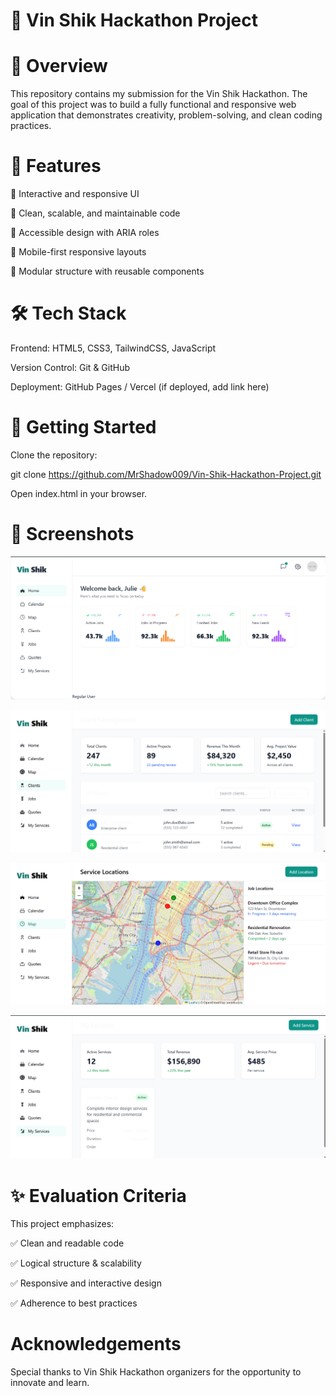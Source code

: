 # 🚀 Vin Shik Hackathon Project
# 📌 Overview

This repository contains my submission for the Vin Shik Hackathon.
The goal of this project was to build a fully functional and responsive web application that demonstrates creativity, problem-solving, and clean coding practices.

# 🎯 Features

🔹 Interactive and responsive UI

🔹 Clean, scalable, and maintainable code

🔹 Accessible design with ARIA roles

🔹 Mobile-first responsive layouts

🔹 Modular structure with reusable components

# 🛠️ Tech Stack

Frontend: HTML5, CSS3, TailwindCSS, JavaScript

Version Control: Git & GitHub

Deployment: GitHub Pages / Vercel (if deployed, add link here)

# 🚀 Getting Started

Clone the repository:

git clone https://github.com/MrShadow009/Vin-Shik-Hackathon-Project.git


Open index.html in your browser.

# 📸 Screenshots
![DashBoard](https://github.com/MrShadow009/Vin-Shik-Hackathon-Project/blob/main/assets/images/dashboard.png)


![client](https://github.com/MrShadow009/Vin-Shik-Hackathon-Project/blob/main/assets/images/client.png)


![Map](https://github.com/MrShadow009/Vin-Shik-Hackathon-Project/blob/main/assets/images/map.png)

![service](https://github.com/MrShadow009/Vin-Shik-Hackathon-Project/blob/main/assets/images/service.png)


# ✨ Evaluation Criteria

This project emphasizes:

✅ Clean and readable code

✅ Logical structure & scalability

✅ Responsive and interactive design

✅ Adherence to best practices

# Acknowledgements

Special thanks to Vin Shik Hackathon organizers for the opportunity to innovate and learn.
